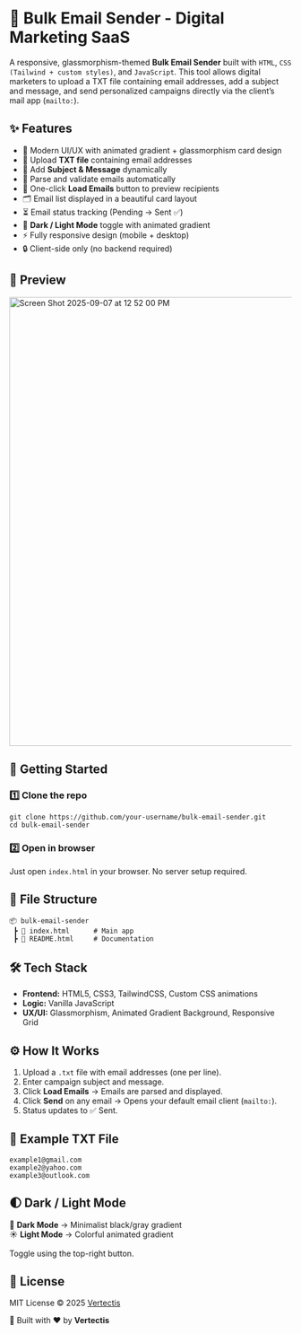 <h1>📧 Bulk Email Sender - Digital Marketing SaaS</h1>
  <p>
    A responsive, glassmorphism-themed <strong>Bulk Email Sender</strong> built with 
    <code>HTML</code>, <code>CSS (Tailwind + custom styles)</code>, and <code>JavaScript</code>.  
    This tool allows digital marketers to upload a TXT file containing email addresses, add a subject and message, and send personalized campaigns directly via the client’s mail app (<code>mailto:</code>).
  </p>

  <h2>✨ Features</h2>
  <ul>
    <li>🎨 Modern UI/UX with animated gradient + glassmorphism card design</li>
    <li>📂 Upload <strong>TXT file</strong> containing email addresses</li>
    <li>📝 Add <strong>Subject & Message</strong> dynamically</li>
    <li>📧 Parse and validate emails automatically</li>
    <li>🚀 One-click <strong>Load Emails</strong> button to preview recipients</li>
    <li>🗂️ Email list displayed in a beautiful card layout</li>
    <li>⏳ Email status tracking (Pending → Sent ✅)</li>
    <li>🔄 <strong>Dark / Light Mode</strong> toggle with animated gradient</li>
    <li>⚡ Fully responsive design (mobile + desktop)</li>
    <li>🔒 Client-side only (no backend required)</li>
  </ul>

  <h2>📸 Preview</h2>
  <div class="preview">
   <img width="1280" height="800" alt="Screen Shot 2025-09-07 at 12 52 00 PM" src="https://github.com/user-attachments/assets/e46786a9-9128-4675-8988-db478e1eec0d" />

  </div>

  <h2>🚀 Getting Started</h2>
  <h3>1️⃣ Clone the repo</h3>
  <pre><code>git clone https://github.com/your-username/bulk-email-sender.git
cd bulk-email-sender</code></pre>

  <h3>2️⃣ Open in browser</h3>
  <p>Just open <code>index.html</code> in your browser. No server setup required.</p>

  <h2>📂 File Structure</h2>
  <pre><code>📦 bulk-email-sender
 ┣ 📜 index.html      # Main app
 ┣ 📜 README.html     # Documentation
</code></pre>

  <h2>🛠️ Tech Stack</h2>
  <ul>
    <li><strong>Frontend:</strong> HTML5, CSS3, TailwindCSS, Custom CSS animations</li>
    <li><strong>Logic:</strong> Vanilla JavaScript</li>
    <li><strong>UX/UI:</strong> Glassmorphism, Animated Gradient Background, Responsive Grid</li>
  </ul>

  <h2>⚙️ How It Works</h2>
  <ol>
    <li>Upload a <code>.txt</code> file with email addresses (one per line).</li>
    <li>Enter campaign subject and message.</li>
    <li>Click <strong>Load Emails</strong> → Emails are parsed and displayed.</li>
    <li>Click <strong>Send</strong> on any email → Opens your default email client (<code>mailto:</code>).</li>
    <li>Status updates to ✅ Sent.</li>
  </ol>

  <h2>📖 Example TXT File</h2>
  <pre><code>example1@gmail.com
example2@yahoo.com
example3@outlook.com</code></pre>

  <h2>🌓 Dark / Light Mode</h2>
  <p>
    🌙 <strong>Dark Mode</strong> → Minimalist black/gray gradient <br>
    ☀️ <strong>Light Mode</strong> → Colorful animated gradient <br><br>
    Toggle using the top-right button.
  </p>

  <h2>📜 License</h2>
  <p>
    MIT License © 2025 <a href="https://github.com/your-username" target="_blank">Vertectis</a>
  </p>

  <footer>
    🚀 Built with ❤️ by <strong>Vertectis</strong>
  </footer>

</body>
</html>
